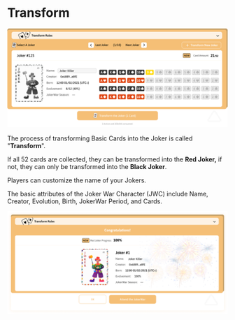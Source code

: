 # Transform

![Transform](../../.gitbook/assets/image%20%2810%29.png)

The process of transforming Basic Cards into the Joker is called "**Transform**".


If all 52 cards are collected, they can be transformed into the **Red Joker,** if not, they can only be transformed into the **Black Joker**.

Players can customize the name of your Jokers.


The basic attributes of the Joker War Character \(JWC\) include Name, Creator, Evolution, Birth, JokerWar Period, and Cards.

![The Red Joker](../../.gitbook/assets/image%20%289%29.png)



